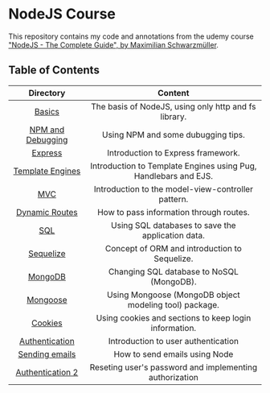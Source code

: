 # NodeJS Course

This repository contains my code and annotations from the udemy course ["NodeJS - The Complete Guide", by Maximilian Schwarzmüller](https://www.udemy.com/course/nodejs-the-complete-guide/).

## Table of Contents

| Directory                               | Content                                                       |
|:---------------------------------------:|:-------------------------------------------------------------:|
| [Basics](./basics)                      |The basis of NodeJS, using only http and fs library.           |
| [NPM and Debugging](./npm-and-debugging)|Using NPM and some dubugging tips.                             |
| [Express](./express)                    |Introduction to Express framework.                             |
| [Template Engines](./template-engines)  |Introduction to Template Engines using Pug, Handlebars and EJS.|
| [MVC](./mvc)                            |Introduction to the model-view-controller pattern.             |
| [Dynamic Routes](./dynamic-routes)      |How to pass information through routes.                        |
| [SQL](./sql)                            |Using SQL databases to save the application data.              |
| [Sequelize](./sequelize)                |Concept of ORM and introduction to Sequelize.                  |
| [MongoDB](./mongodb)                    |Changing SQL database to NoSQL (MongoDB).                      |
| [Mongoose](./mongoose)                  |Using Mongoose (MongoDB object modeling tool) package.         |
| [Cookies](./cookies)                    |Using cookies and sections to keep login information.          |
| [Authentication](./authentication)      |Introduction to user authentication                            |
| [Sending emails](./emails)              |How to send emails using Node                                  |
| [Authentication 2](./authentication2)   |Reseting user's password and implementing authorization        |

